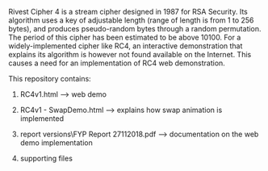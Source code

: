 
Rivest Cipher 4 is a stream cipher designed in 1987 for RSA Security. Its algorithm uses a key of adjustable length (range of length is from 1 to 256 bytes), and produces pseudo-random bytes through a random permutation. The period of this cipher has been estimated to be above 10100. For a widely-implemented cipher like RC4, an interactive demonstration that explains its algorithm is however not found available on the Internet. This causes a need for an implementation of RC4 web demonstration.

This repository contains:

1. RC4v1.html --> web demo 

2. RC4v1 - SwapDemo.html --> explains how swap animation is implemented

3. report versions\FYP Report 27112018.pdf --> documentation on the web demo implementation

4. supporting files

